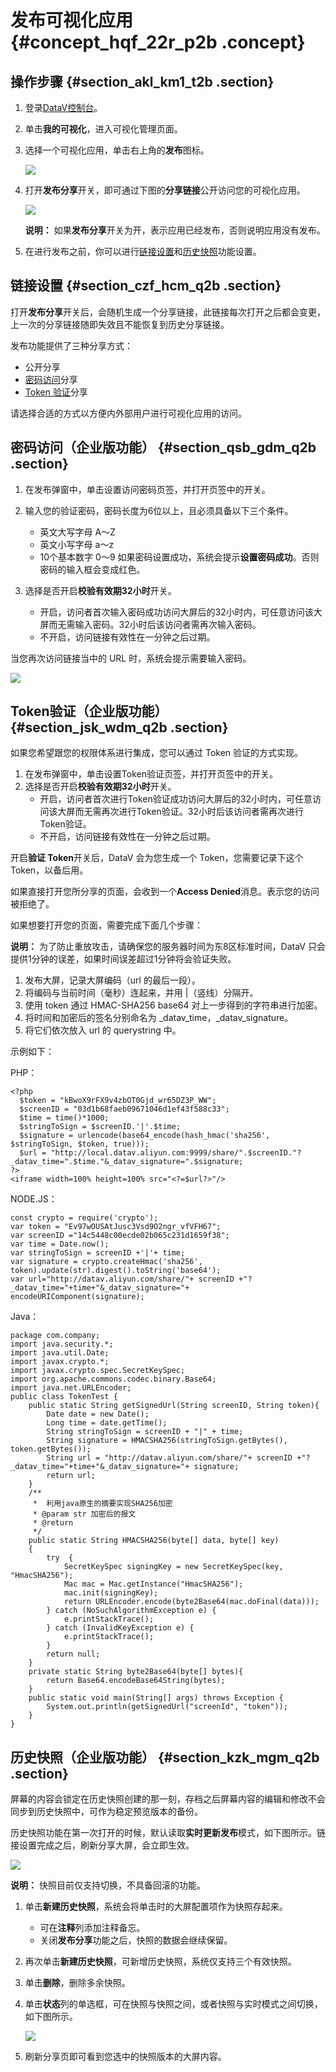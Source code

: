 # 发布可视化应用 {#concept_hqf_22r_p2b .concept}

## 操作步骤 {#section_akl_km1_t2b .section}

1.  登录[DataV控制台](https://datav.aliyun.com/)。
2.  单击**我的可视化**，进入可视化管理页面。
3.  选择一个可视化应用，单击右上角的**发布**图标。

    ![](http://static-aliyun-doc.oss-cn-hangzhou.aliyuncs.com/assets/img/16553/15414968549205_zh-CN.png)

4.  打开**发布分享**开关，即可通过下图的**分享链接**公开访问您的可视化应用。

    ![](http://static-aliyun-doc.oss-cn-hangzhou.aliyuncs.com/assets/img/16553/15414968558031_zh-CN.png)

    **说明：** 如果**发布分享**开关为开，表示应用已经发布，否则说明应用没有发布。

5.  在进行发布之前，你可以进行[链接设置](#)和[历史快照](#)功能设置。

## 链接设置 {#section_czf_hcm_q2b .section}

打开**发布分享**开关后，会随机生成一个分享链接，此链接每次打开之后都会变更，上一次的分享链接随即失效且不能恢复到历史分享链接。

发布功能提供了三种分享方式：

-   公开分享
-   [密码访问](#)分享
-   [Token 验证](#)分享

请选择合适的方式以方便内外部用户进行可视化应用的访问。

## 密码访问（企业版功能） {#section_qsb_gdm_q2b .section}

1.  在发布弹窗中，单击设置访问密码页签，并打开页签中的开关。
2.  输入您的验证密码，密码长度为6位以上，且必须具备以下三个条件。

    -   英文大写字母 A～Z
    -   英文小写字母 a～z
    -   10个基本数字 0～9
    如果密码设置成功，系统会提示**设置密码成功**。否则密码的输入框会变成红色。

3.  选择是否开启**校验有效期32小时**开关。
    -   开启，访问者首次输入密码成功访问大屏后的32小时内，可任意访问该大屏而无需输入密码。32小时后该访问者需再次输入密码。
    -   不开启，访问链接有效性在一分钟之后过期。

当您再次访问链接当中的 URL 时，系统会提示需要输入密码。

![](http://static-aliyun-doc.oss-cn-hangzhou.aliyuncs.com/assets/img/16553/15414968558033_zh-CN.png)

## Token验证（企业版功能） {#section_jsk_wdm_q2b .section}

如果您希望跟您的权限体系进行集成，您可以通过 Token 验证的方式实现。

1.  在发布弹窗中，单击设置Token验证页签，并打开页签中的开关。
2.  选择是否开启**校验有效期32小时**开关。
    -   开启，访问者首次进行Token验证成功访问大屏后的32小时内，可任意访问该大屏而无需再次进行Token验证。32小时后该访问者需再次进行Token验证。
    -   不开启，访问链接有效性在一分钟之后过期。

开启**验证 Token**开关后，DataV 会为您生成一个 Token，您需要记录下这个 Token，以备后用。

如果直接打开您所分享的页面，会收到一个**Access Denied**消息。表示您的访问被拒绝了。

如果想要打开您的页面，需要完成下面几个步骤：

**说明：** 为了防止重放攻击，请确保您的服务器时间为东8区标准时间，DataV 只会提供1分钟的误差，如果时间误差超过1分钟将会验证失败。

1.  发布大屏，记录大屏编码（url 的最后一段）。
2.  将编码与当前时间（毫秒）连起来，并用 |（竖线）分隔开。
3.  使用 token 通过 HMAC-SHA256 base64 对上一步得到的字符串进行加密。
4.  将时间和加密后的签名分别命名为 \_datav\_time，\_datav\_signature。
5.  将它们依次放入 url 的 querystring 中。

示例如下：

PHP：

```
<?php
  $token = "kBwoX9rFX9v4zbOT0Gjd_wr65DZ3P_WW";
  $screenID = "03d1b68faeb09671046d1ef43f588c33";
  $time = time()*1000;
  $stringToSign = $screenID.'|'.$time;
  $signature = urlencode(base64_encode(hash_hmac('sha256', $stringToSign, $token, true)));
  $url = "http://local.datav.aliyun.com:9999/share/".$screenID."?_datav_time=".$time."&_datav_signature=".$signature;
?>
<iframe width=100% height=100% src="<?=$url?>"/>
```

NODE.JS：

```
const crypto = require('crypto');
var token = "Ev97wOUSAtJusc3Vsd9O2ngr_vfVFH67";
var screenID ="14c5448c00ecde02b065c231d1659f38";
var time = Date.now();
var stringToSign = screenID +'|'+ time;
var signature = crypto.createHmac('sha256', token).update(str).digest().toString('base64');
var url="http://datav.aliyun.com/share/"+ screenID +"?_datav_time="+time+"&_datav_signature="+ encodeURIComponent(signature);
```

Java：

```
package com.company;
import java.security.*;
import java.util.Date;
import javax.crypto.*;
import javax.crypto.spec.SecretKeySpec;
import org.apache.commons.codec.binary.Base64;
import java.net.URLEncoder;
public class TokenTest {
    public static String getSignedUrl(String screenID, String token){
        Date date = new Date();
        Long time = date.getTime();
        String stringToSign = screenID + "|" + time;
        String signature = HMACSHA256(stringToSign.getBytes(), token.getBytes());
        String url = "http://datav.aliyun.com/share/"+ screenID +"?_datav_time="+time+"&_datav_signature="+ signature;
        return url;
    }
    /**
     *  利用java原生的摘要实现SHA256加密
     * @param str 加密后的报文
     * @return
     */
    public static String HMACSHA256(byte[] data, byte[] key)
    {
        try  {
            SecretKeySpec signingKey = new SecretKeySpec(key, "HmacSHA256");
            Mac mac = Mac.getInstance("HmacSHA256");
            mac.init(signingKey);
            return URLEncoder.encode(byte2Base64(mac.doFinal(data)));
        } catch (NoSuchAlgorithmException e) {
            e.printStackTrace();
        } catch (InvalidKeyException e) {
            e.printStackTrace();
        }
        return null;
    }
    private static String byte2Base64(byte[] bytes){
        return Base64.encodeBase64String(bytes);
    }
    public static void main(String[] args) throws Exception {
        System.out.println(getSignedUrl("screenId", "token"));
    }
}
```

## 历史快照（企业版功能） {#section_kzk_mgm_q2b .section}

屏幕的内容会锁定在历史快照创建的那一刻，存档之后屏幕内容的编辑和修改不会同步到历史快照中，可作为稳定预览版本的备份。

历史快照功能在第一次打开的时候，默认读取**实时更新发布**模式，如下图所示。链接设置完成之后，刷新分享大屏，会立即生效。

![](http://static-aliyun-doc.oss-cn-hangzhou.aliyuncs.com/assets/img/16553/15414968558034_zh-CN.png)

**说明：** 快照目前仅支持切换，不具备回滚的功能。

1.  单击**新建历史快照**，系统会将单击时的大屏配置项作为快照存起来。
    -   可在**注释**列添加注释备忘。
    -   关闭**发布分享**功能之后，快照的数据会继续保留。
2.  再次单击**新建历史快照**，可新增历史快照，系统仅支持三个有效快照。
3.  单击**删除**，删除多余快照。
4.  单击**状态**列的单选框，可在快照与快照之间，或者快照与实时模式之间切换，如下图所示。

    ![](http://static-aliyun-doc.oss-cn-hangzhou.aliyuncs.com/assets/img/16553/15414968558035_zh-CN.png)

5.  刷新分享页即可看到您选中的快照版本的大屏内容。

